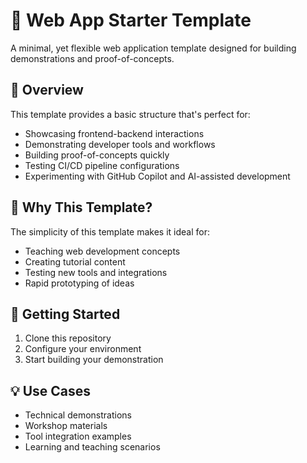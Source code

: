 # 🚀 Web App Starter Template

A minimal, yet flexible web application template designed for building demonstrations and proof-of-concepts.

## 📖 Overview

This template provides a basic structure that's perfect for:
- Showcasing frontend-backend interactions
- Demonstrating developer tools and workflows
- Building proof-of-concepts quickly
- Testing CI/CD pipeline configurations
- Experimenting with GitHub Copilot and AI-assisted development

## 🎯 Why This Template?

The simplicity of this template makes it ideal for:
- Teaching web development concepts
- Creating tutorial content
- Testing new tools and integrations
- Rapid prototyping of ideas

## 🏁 Getting Started

1. Clone this repository
2. Configure your environment
3. Start building your demonstration

## 💡 Use Cases

- Technical demonstrations
- Workshop materials
- Tool integration examples
- Learning and teaching scenarios
